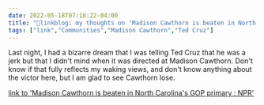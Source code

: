 ```yaml
---
date: 2022-05-18T07:18:22-04:00
title: "🔗linkblog: my thoughts on 'Madison Cawthorn is beaten in North Carolina's GOP primary : NPR'"
tags: ["link","Communities","Madison Cawthorn","Ted Cruz"]
---
```

Last night, I had a bizarre dream that I was telling Ted Cruz that he was a jerk but that I didn't mind when it was directed at Madison Cawthorn. Don't know if that fully reflects my waking views, and don't know anything about the victor here, but I am glad to see Cawthorn lose.
 

[link to 'Madison Cawthorn is beaten in North Carolina's GOP primary : NPR'](https://www.npr.org/2022/05/17/1099502290/north-carolina-11th-congressional-district-results-madison-cawthorn)
